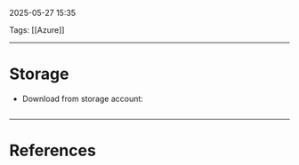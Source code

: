 2025-05-27 15:35

Tags: [[Azure]]

---

# Storage

- Download from storage account:
```sh

```

---
# References